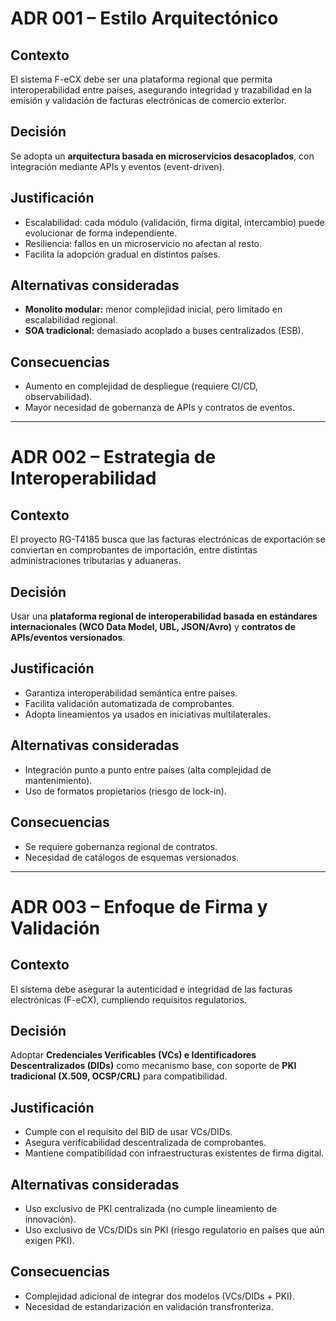 # ADR 001 – Estilo Arquitectónico

## Contexto
El sistema F-eCX debe ser una plataforma regional que permita interoperabilidad entre países, asegurando integridad y trazabilidad en la emisión y validación de facturas electrónicas de comercio exterior.

## Decisión
Se adopta un **arquitectura basada en microservicios desacoplados**, con integración mediante APIs y eventos (event-driven).

## Justificación
- Escalabilidad: cada módulo (validación, firma digital, intercambio) puede evolucionar de forma independiente.
- Resiliencia: fallos en un microservicio no afectan al resto.
- Facilita la adopción gradual en distintos países.

## Alternativas consideradas
- **Monolito modular:** menor complejidad inicial, pero limitado en escalabilidad regional.
- **SOA tradicional:** demasiado acoplado a buses centralizados (ESB).

## Consecuencias
- Aumento en complejidad de despliegue (requiere CI/CD, observabilidad).
- Mayor necesidad de gobernanza de APIs y contratos de eventos.
---
# ADR 002 – Estrategia de Interoperabilidad

## Contexto
El proyecto RG-T4185 busca que las facturas electrónicas de exportación se conviertan en comprobantes de importación, entre distintas administraciones tributarias y aduaneras.

## Decisión
Usar una **plataforma regional de interoperabilidad basada en estándares internacionales (WCO Data Model, UBL, JSON/Avro)** y **contratos de APIs/eventos versionados**.

## Justificación
- Garantiza interoperabilidad semántica entre países.
- Facilita validación automatizada de comprobantes.
- Adopta lineamientos ya usados en iniciativas multilaterales.

## Alternativas consideradas
- Integración punto a punto entre países (alta complejidad de mantenimiento).
- Uso de formatos propietarios (riesgo de lock-in).

## Consecuencias
- Se requiere gobernanza regional de contratos.
- Necesidad de catálogos de esquemas versionados.
---
# ADR 003 – Enfoque de Firma y Validación

## Contexto
El sistema debe asegurar la autenticidad e integridad de las facturas electrónicas (F-eCX), cumpliendo requisitos regulatorios.

## Decisión
Adoptar **Credenciales Verificables (VCs) e Identificadores Descentralizados (DIDs)** como mecanismo base, con soporte de **PKI tradicional (X.509, OCSP/CRL)** para compatibilidad.

## Justificación
- Cumple con el requisito del BID de usar VCs/DIDs.
- Asegura verificabilidad descentralizada de comprobantes.
- Mantiene compatibilidad con infraestructuras existentes de firma digital.

## Alternativas consideradas
- Uso exclusivo de PKI centralizada (no cumple lineamiento de innovación).
- Uso exclusivo de VCs/DIDs sin PKI (riesgo regulatorio en países que aún exigen PKI).

## Consecuencias
- Complejidad adicional de integrar dos modelos (VCs/DIDs + PKI).
- Necesidad de estandarización en validación transfronteriza.
